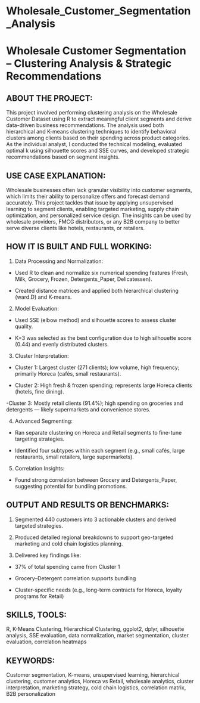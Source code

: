 # Wholesale_Customer_Segmentation_Analysis

# Wholesale Customer Segmentation – Clustering Analysis & Strategic Recommendations

## ABOUT THE PROJECT:
This project involved performing clustering analysis on the Wholesale Customer Dataset using R to extract meaningful client segments and derive data-driven business recommendations. The analysis used both hierarchical and K-means clustering techniques to identify behavioral clusters among clients based on their spending across product categories. As the individual analyst, I conducted the technical modeling, evaluated optimal k using silhouette scores and SSE curves, and developed strategic recommendations based on segment insights.


## USE CASE EXPLANATION:
Wholesale businesses often lack granular visibility into customer segments, which limits their ability to personalize offers and forecast demand accurately. This project tackles that issue by applying unsupervised learning to segment clients, enabling targeted marketing, supply chain optimization, and personalized service design. The insights can be used by wholesale providers, FMCG distributors, or any B2B company to better serve diverse clients like hotels, restaurants, or retailers.

## HOW IT IS BUILT AND FULL WORKING:

1. Data Processing and Normalization:

- Used R to clean and normalize six numerical spending features (Fresh, Milk, Grocery, Frozen, Detergents_Paper, Delicatessen).

- Created distance matrices and applied both hierarchical clustering (ward.D) and K-means.

2. Model Evaluation:

- Used SSE (elbow method) and silhouette scores to assess cluster quality.

- K=3 was selected as the best configuration due to high silhouette score (0.44) and evenly distributed clusters.

3. Cluster Interpretation:

- Cluster 1: Largest cluster (271 clients); low volume, high frequency; primarily Horeca (cafés, small restaurants).

- Cluster 2: High fresh & frozen spending; represents large Horeca clients (hotels, fine dining).

-Cluster 3: Mostly retail clients (91.4%); high spending on groceries and detergents — likely supermarkets and convenience stores.

4. Advanced Segmenting:

- Ran separate clustering on Horeca and Retail segments to fine-tune targeting strategies.

- Identified four subtypes within each segment (e.g., small cafés, large restaurants, small retailers, large supermarkets).

5. Correlation Insights:

- Found strong correlation between Grocery and Detergents_Paper, suggesting potential for bundling promotions.



## OUTPUT AND RESULTS OR BENCHMARKS:

1. Segmented 440 customers into 3 actionable clusters and derived targeted strategies.

2. Produced detailed regional breakdowns to support geo-targeted marketing and cold chain logistics planning.

3. Delivered key findings like:

- 37% of total spending came from Cluster 1

- Grocery–Detergent correlation supports bundling

- Cluster-specific needs (e.g., long-term contracts for Horeca, loyalty programs for Retail)



## SKILLS, TOOLS:
R, K-Means Clustering, Hierarchical Clustering, ggplot2, dplyr, silhouette analysis, SSE evaluation, data normalization, market segmentation, cluster evaluation, correlation heatmaps


## KEYWORDS:
Customer segmentation, K-means, unsupervised learning, hierarchical clustering, customer analytics, Horeca vs Retail, wholesale analytics, cluster interpretation, marketing strategy, cold chain logistics, correlation matrix, B2B personalization
